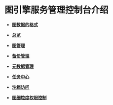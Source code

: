 # 图引擎服务管理控制台介绍<a name="ges_01_0010"></a>

-   **[图数据的格式](图数据的格式.md)**  

-   **[总览](总览.md)**  

-   **[图管理](图管理.md)**  

-   **[备份管理](备份管理.md)**  

-   **[元数据管理](元数据管理.md)**  

-   **[任务中心](任务中心-0.md)**  

-   **[沙箱访问](沙箱访问.md)**  

-   **[图细粒度权限控制](图细粒度权限控制.md)**  


